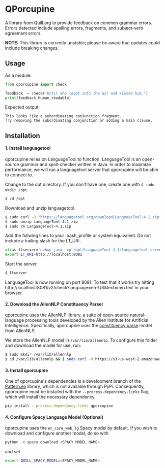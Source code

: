 # QPorcupine

A library from Quill.org to provide feedback on common grammar errors. Errors detected include spelling errors, fragments, and subject-verb agreement errors.


**NOTE:** This library is currently unstable; please be aware
that updates could include breaking changes.


## Usage

As a module:
```py
from qporcupine import check

feedback  = check('Until she leapt into the air and kissed him.')
print(feedback.human_readable)
```

Expected output:
```
This looks like a subordinating conjunction fragment.
Try removing the subordinating conjunction or adding a main clause.
```

## Installation

#### 1. Install languagetool

qporcupine relies on LanguageTool to function. LanguageTool is an open-source
grammar and spell-checker written in Java. In order to maximize performance, we
will run a languagetool server that qporcupine will be able to connect to.

Change to the opt directory. If you don't have one, create one with `$ sudo mkdir /opt`.
```bash
$ cd /opt
```

Download and unzip languagetool.
```bash
$ sudo curl -O "https://languagetool.org/download/LanguageTool-4.1.zip"
$ sudo unzip LanguageTool-4.1.zip
$ sudo rm LanguageTool-4.1.zip
```

Add the follwing lines to your .bash_profile or system equivalent. Do not
include a trailing slash for the LT_URI.
```bash
alias ltserver='nohup java -cp /opt/LanguageTool-4.1/languagetool-server.jar org.languagetool.server.HTTPServer --port 8081 </dev/null >/dev/null 2>&1 &'
export LT_URI=http://localhost:8081
```

Start the server
```bash
$ ltserver
```

LanguageTool is now running on port 8081. To test that it works try hitting
http://localhost:8081/v2/check?language=en-US&text=my+text in your browser.


#### 2. Download the AllenNLP Constituency Parser

qporcupine uses the [AllenNLP](https://allennlp.org/) library, a suite of open-source
natural-language processing tools developed by the Allen Institute for Artificial
Intelligence. Specifically, qporcupine uses the [constituency parse](http://demo.allennlp.org/constituency-parsing)
model from AllenNLP.

We store the AllenNLP model in `/var/lib/allennlp`. To configure this folder and download the model for use, run:

```bash
$ sudo mkdir /var/lib/allennlp
$ cd /var/lib/allennlp && { sudo curl -O https://s3-us-west-2.amazonaws.com/allennlp/models/elmo-constituency-parser-2018.03.14.tar.gz; cd -;}
```

#### 3. Install qporcupine

One of qporcupine's dependencies is a development branch of the [Pattern.en](https://www.clips.uantwerpen.be/pattern) library, which is not available through PyPi. Consequently, qporcupine must be installed with the `--process-dependency-links` flag, which will install the necessary dependency.

```bash
pip install --process-dependency-links qporcupine
```

#### 4. Configure Spacy Language Model (Optional)

qporcupine uses the `en_core_web_lg` Spacy model by default. If you wish to download and configure another model, do so with

```bash
python -m spacy download <SPACY MODEL NAME>
```

and set

```bash
export QUILL_SPACY_MODEL=<SPACY_MODEL_NAME>
```
